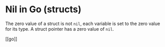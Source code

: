 # Nil in Go (structs)

The zero value of a struct is not `nil`, each variable is set to the zero value for its type. A struct pointer has a zero value of `nil`.

[[go]]